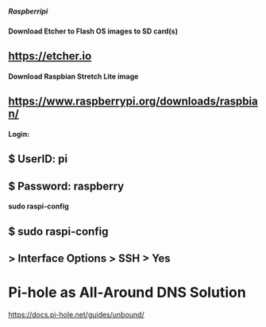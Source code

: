 ##### Raspberripi

#### Download Etcher to Flash OS images to SD card(s)
## https://etcher.io

#### Download Raspbian Stretch Lite image
## https://www.raspberrypi.org/downloads/raspbian/

#### Login:
## $ UserID: pi
## $ Password: raspberry

#### sudo raspi-config
## $ sudo raspi-config
## > Interface Options > SSH > Yes




# Pi-hole as All-Around DNS Solution
https://docs.pi-hole.net/guides/unbound/

